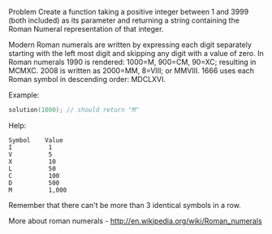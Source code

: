 Problem
Create a function taking a positive integer between 1 and 3999 (both included) as its parameter and returning a string containing
the Roman Numeral representation of that integer.

Modern Roman numerals are written by expressing each digit separately starting with the left most digit and skipping any digit with a value of zero.
In Roman numerals 1990 is rendered: 1000=M, 900=CM, 90=XC; resulting in MCMXC.
2008 is written as 2000=MM, 8=VIII; or MMVIII.
1666 uses each Roman symbol in descending order: MDCLXVI.

Example:
```c++
solution(1000); // should return "M"
```

Help:
```
Symbol    Value
I          1
V          5
X          10
L          50
C          100
D          500
M          1,000
```
Remember that there can't be more than 3 identical symbols in a row.

More about roman numerals - http://en.wikipedia.org/wiki/Roman_numerals

